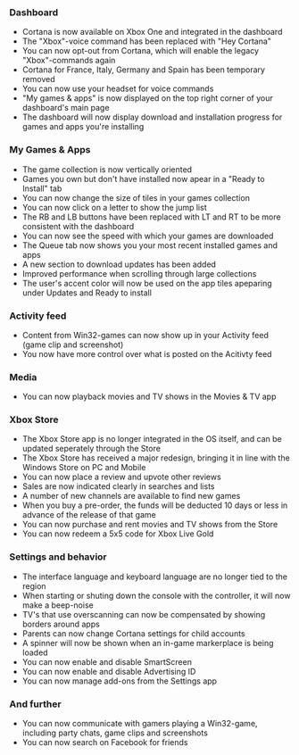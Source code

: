 ### Dashboard
- Cortana is now available on Xbox One and integrated in the dashboard
- The "Xbox"-voice command has been replaced with "Hey Cortana"
- You can now opt-out from Cortana, which will enable the legacy "Xbox"-commands again
- Cortana for France, Italy, Germany and Spain has been temporary removed
- You can now use your headset for voice commands
- "My games & apps" is now displayed on the top right corner of your dashboard's main page
- The dashboard will now display download and installation progress for games and apps you're installing

### My Games & Apps
- The game collection is now vertically oriented
- Games you own but don't have installed now apear in a "Ready to Install" tab
- You can now change the size of tiles in your games collection
- You can now click on a letter to show the jump list
- The RB and LB buttons have been replaced with LT and RT to be more consistent with the dashboard
- You can now see the speed with which your games are downloaded
- The Queue tab now shows you your most recent installed games and apps
- A new section to download updates has been added
- Improved performance when scrolling through large collections
- The user's accent color will now be used on the app tiles apeparing under Updates and Ready to install

### Activity feed
- Content from Win32-games can now show up in your Activity feed (game clip and screenshot)
- You now have more control over what is posted on the Acitivty feed

### Media
- You can now playback movies and TV shows in the Movies & TV app

### Xbox Store
- The Xbox Store app is no longer integrated in the OS itself, and can be updated seperately through the Store
- The Xbox Store has received a major redesign, bringing it in line with the Windows Store on PC and Mobile
- You can now place a review and upvote other reviews
- Sales are now indicated clearly in searches and lists
- A number of new channels are available to find new games
- When you buy a pre-order, the funds will be deducted 10 days or less in advance of the release of that game
- You can now purchase and rent movies and TV shows from the Store
- You can now redeem a 5x5 code for Xbox Live Gold

### Settings and behavior
- The interface language and keyboard language are no longer tied to the region
- When starting or shuting down the console with the controller, it will now make a beep-noise
- TV's that use overscanning can now be compensated by showing borders around apps
- Parents can now change Cortana settings for child accounts
- A spinner will now be shown when an in-game markerplace is being loaded
- You can now enable and disable SmartScreen
- You can now enable and disable Advertising ID
- You can now manage add-ons from the Settings app

### And further
- You can now communicate with gamers playing a Win32-game, including party chats, game clips and screenshots
- You can now search on Facebook for friends